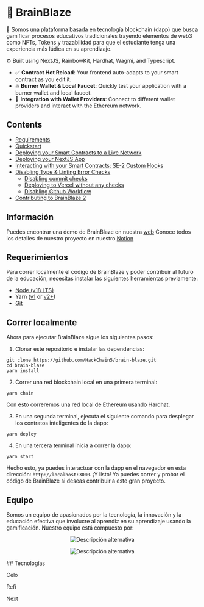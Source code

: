 # 🧠 BrainBlaze

🧪 Somos una plataforma basada en tecnología blockchain (dapp) que busca gamificar procesos educativos tradicionales trayendo elementos de web3 como NFTs, Tokens y trazabilidad para que el estudiante tenga una experiencia más lúdica en su aprendizaje.

⚙️ Built using NextJS, RainbowKit, Hardhat, Wagmi, and Typescript.

- ✅ **Contract Hot Reload**: Your frontend auto-adapts to your smart contract as you edit it.
- 🔥 **Burner Wallet & Local Faucet**: Quickly test your application with a burner wallet and local faucet.
- 🔐 **Integration with Wallet Providers**: Connect to different wallet providers and interact with the Ethereum network.

## Contents

- [Requirements](#requirements)
- [Quickstart](#quickstart)
- [Deploying your Smart Contracts to a Live Network](#deploying-your-smart-contracts-to-a-live-network)
- [Deploying your NextJS App](#deploying-your-nextjs-app)
- [Interacting with your Smart Contracts: SE-2 Custom Hooks](#interacting-with-your-smart-contracts-se-2-custom-hooks)
- [Disabling Type & Linting Error Checks](#disabling-type-and-linting-error-checks)
  - [Disabling commit checks](#disabling-commit-checks)
  - [Deploying to Vercel without any checks](#deploying-to-vercel-without-any-checks)
  - [Disabling Github Workflow](#disabling-github-workflow)
- [Contributing to BrainBlaze 2](#contributing-to-scaffold-eth-2)

## Información
Puedes encontrar una demo de BrainBlaze en nuestra [web](https://brain-blaze.vercel.app/)
Conoce todos los detalles de nuestro proyecto en nuestro [Notion]() 

## Requerimientos

Para correr localmente el código de BrainBlaze y poder contribuir al futuro de la educación, necesitas instalar las siguientes herramientas previamente:

- [Node (v18 LTS)](https://nodejs.org/en/download/)
- Yarn ([v1](https://classic.yarnpkg.com/en/docs/install/) or [v2+](https://yarnpkg.com/getting-started/install))
- [Git](https://git-scm.com/downloads)

## Correr localmente

Ahora para ejecutar BrainBlaze sigue los siguientes pasos:

1. Clonar este repositorio e instalar las dependencias:

```
git clone https://github.com/HackChain5/brain-blaze.git
cd brain-blaze
yarn install
```

2. Correr una red blockchain local en una primera terminal:

```
yarn chain
```

Con esto correremos una red local de Ethereum usando Hardhat.

3. En una segunda terminal, ejecuta el siguiente comando para desplegar los contratos inteligentes de la dapp:

```
yarn deploy
```

4. En una tercera terminal inicia a correr la dapp:

```
yarn start
```

Hecho esto, ya puedes interactuar con la dapp en el navegador en esta dirección: `http://localhost:3000`.
¡Y listo! Ya puedes correr y probar el código de BrainBlaze si deseas contribuir a este gran proyecto.

## Equipo
Somos un equipo de apasionados por la tecnología, la innovación y la educación efectiva que involucre al aprendiz en su aprendizaje usando la gamificación. Nuestro equipo está compuesto por: <p align="center">
  <img src="https://res.cloudinary.com/dp852gaey/image/upload/v1701640207/ocj9z0t5zmno52yzmzhl.png" alt="Descripción alternativa">
</p>
<p align="center">
  <img src="https://res.cloudinary.com/dp852gaey/image/upload/v1701640251/wbvnhzi69wdsfcaobtaj.png" alt="Descripción alternativa">
</p>
## Tecnologías

Celo

Refi

Next
